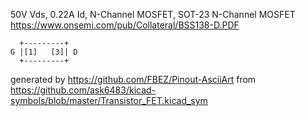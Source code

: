 50V Vds, 0.22A Id, N-Channel MOSFET, SOT-23
N-Channel MOSFET
https://www.onsemi.com/pub/Collateral/BSS138-D.PDF


	  +---------+
	G |[1]   [3]| D
	  +---------+


generated by https://github.com/FBEZ/Pinout-AsciiArt from https://github.com/ask6483/kicad-symbols/blob/master/Transistor_FET.kicad_sym